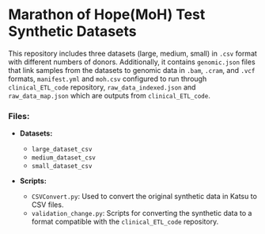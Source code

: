 # Marathon of Hope(MoH) Test Synthetic Datasets
This repository includes three datasets (large, medium, small) in `.csv` format with different numbers of donors. Additionally, it contains `genomic.json` files that link samples from the datasets to genomic data in `.bam`, `.cram`, and `.vcf` formats, `manifest.yml` and `moh.csv` configured to run through `clinical_ETL_code` repository, `raw_data_indexed.json` and `raw_data_map.json` which are outputs from `clinical_ETL_code`.

### Files:

- **Datasets:**
  - `large_dataset_csv`
  - `medium_dataset_csv`
  - `small_dataset_csv`

- **Scripts:**
  - `CSVConvert.py`: Used to convert the original synthetic data in Katsu to CSV files.
  - `validation_change.py`: Scripts for converting the synthetic data to a format compatible with the `clinical_ETL_code` repository.